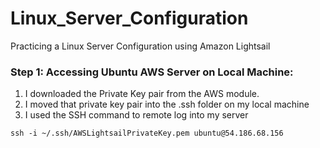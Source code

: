 # Linux_Server_Configuration
Practicing a Linux Server Configuration using Amazon Lightsail

### Step 1: Accessing Ubuntu AWS Server on Local Machine:
1. I downloaded the Private Key pair from the AWS module.
2. I moved that private key pair into the .ssh folder on my local machine
3. I used the SSH command to remote log into my server
```
ssh -i ~/.ssh/AWSLightsailPrivateKey.pem ubuntu@54.186.68.156
```
